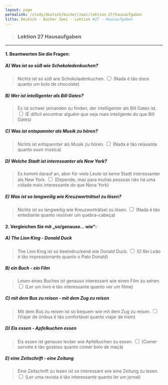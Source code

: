 ```yaml
---
layout: page
permalink: /study/deutsch/bucher/zwei/lektion-27/hausaufgaben
title: Deutsch - Bucher Zwei - Lektion #27 - Hausaufgaben
---
```


> ### Lektion 27 **Hausaufgaben**

---

#### 1. Beantworten Sie die Fragen:

##### A) Was ist so süß wie Schokoladenkuchen?
> Nichts ist so süß wie Schokoladenkuchen. <input type="checkbox" />
(Nada é tão doce quanto um bolo de chocolate)

##### B) Wer ist intelligenter als Bill Gates?
> Es ist schwer jemanden zu finden, der intelligenter als Bill Gates ist. <input type="checkbox" />
(É difícil encontrar alguém que seja mais inteligente do que Bill Gates)

##### C) Was ist entspannter als Musik zu hören?
> Nichts ist entspannter als Musik zu hören. <input type="checkbox" />
(Nada é tão relaxante quanto ouvir música)

##### D) Welche Stadt ist interessanter als New York?
> Es kommt darauf an, aber für viele Leute ist keine Stadt interessanter als New York. <input type="checkbox" />
(Depende, mas para muitas pessoas não há uma cidade mais interessante do que Nova York)

##### E) Was ist so langweilig wie Kreuzworträtsel zu lösen?
> Nichts ist so langweilig wie Kreuzworträtsel zu lösen. <input type="checkbox" />
(Nada é tão entediante quanto resolver um quebra-cabeça)


#### 2. Vergleichen Sie mit „so/genauso... wie":

##### A) The Lion King - Donald Duck
> The Lion King ist so beeindruckend wie Donald Duck. <input type="checkbox" />
(O Rei Leão é tão impressionante quanto o Pato Donald)

##### B) ein Buch - ein Film
> Lesen eines Buches ist genauso interessant wie einen Film zu sehen. <input type="checkbox" />
(Ler um livro é tão interessante quanto ver um filme)

##### C) mit dem Bus zu reisen - mit dem Zug zu reisen
> Mit dem Bus zu reisen ist so bequem wie mit dem Zug zu reisen. <input type="checkbox" />
(Viajar de ônibus é tão confortável quanto viajar de trem)

##### D) Eis essen - Apfelkuchen essen
> Eis essen ist genauso lecker wie Apfelkuchen zu essen. <input type="checkbox" />
(Comer sorvete é tão gostoso quanto comer bolo de maçã)

##### E) eine Zeitschrift - eine Zeitung
> Eine Zeitschrift zu lesen ist so interessant wie eine Zeitung zu lesen. <input type="checkbox" />
(Ler uma revista é tão interessante quanto ler um jornal)
